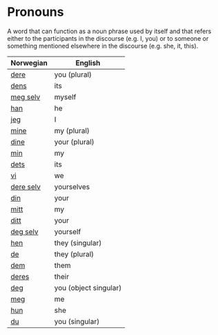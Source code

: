 # Pronouns

A word that can function as a noun phrase used by itself and that refers either to the participants in the discourse (e.g. I, you) or to someone or something mentioned elsewhere in the discourse (e.g. she, it, this).

| Norwegian | English |
| --- | --- |
| [dere](https://www.ordnett.no/search?language=no&phrase=dere) | you (plural) |
| [dens](https://www.ordnett.no/search?language=no&phrase=dens) | its |
| [meg selv](https://www.ordnett.no/search?language=no&phrase=meg%20selv) | myself |
| [han](https://www.ordnett.no/search?language=no&phrase=han) | he |
| [jeg](https://www.ordnett.no/search?language=no&phrase=jeg) | I |
| [mine](https://www.ordnett.no/search?language=no&phrase=mine) | my (plural) |
| [dine](https://www.ordnett.no/search?language=no&phrase=dine) | your (plural) |
| [min](https://www.ordnett.no/search?language=no&phrase=min) | my |
| [dets](https://www.ordnett.no/search?language=no&phrase=dets) | its |
| [vi](https://www.ordnett.no/search?language=no&phrase=vi) | we |
| [dere selv](https://www.ordnett.no/search?language=no&phrase=dere%20selv) | yourselves |
| [din](https://www.ordnett.no/search?language=no&phrase=din) | your |
| [mitt](https://www.ordnett.no/search?language=no&phrase=mitt) | my |
| [ditt](https://www.ordnett.no/search?language=no&phrase=ditt) | your |
| [deg selv](https://www.ordnett.no/search?language=no&phrase=deg%20selv) | yourself |
| [hen](https://www.ordnett.no/search?language=no&phrase=hen) | they (singular) |
| [de](https://www.ordnett.no/search?language=no&phrase=de) | they (plural) |
| [dem](https://www.ordnett.no/search?language=no&phrase=dem) | them |
| [deres](https://www.ordnett.no/search?language=no&phrase=deres) | their |
| [deg](https://www.ordnett.no/search?language=no&phrase=deg) | you (object singular) |
| [meg](https://www.ordnett.no/search?language=no&phrase=meg) | me |
| [hun](https://www.ordnett.no/search?language=no&phrase=hun) | she |
| [du](https://www.ordnett.no/search?language=no&phrase=du) | you (singular) |

